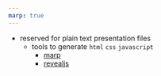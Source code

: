 ```yaml
---
marp: true
---
```


- reserved for plain text presentation files
  - tools to generate `html` `css` `javascript`
    - [marp](https://marp.app)
    - [revealjs](https://revealjs.com)
